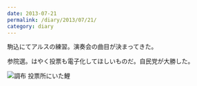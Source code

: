 ```yaml
---
date: 2013-07-21
permalink: /diary/2013/07/21/
category: diary
---
```


駒込にてアルスの練習。演奏会の曲目が決まってきた。

参院選。はやく投票も電子化してほしいものだ。自民党が大勝した。

![調布 投票所にいた鯉](http://instagram.com/p/cA_XVUyLkz/media?size=l "調布 投票所にいた鯉")